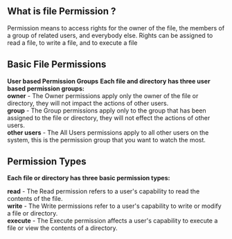 <h2><b>What is file Permission ? </b></h2>
Permission means to access rights for the owner of the file, the members of a group of related users, and everybody else. Rights can be assigned to read a file, to write a file, and to execute a file

<h2><b>Basic File Permissions</b></h2>
  <b>User based Permission Groups</b>
     <b>Each file and directory has three user based permission groups:</b></br>
     <b>owner</b> - The Owner permissions apply only the owner of the file or directory, they will not impact the actions of other users.</br>
    <b>group</b> - The Group permissions apply only to the group that has been assigned to the file or directory, they will not effect the      actions of other users.</br>
    <b>other users</b> - The All Users permissions apply to all other users on the system, this is the permission group that you want to watch the most.
    
    
   <h2><b> Permission Types</b></h2>
<b>Each file or directory has three basic permission types:</b>

<b>read</b> - The Read permission refers to a user's capability to read the contents of the file.</br>
<b>write</b> - The Write permissions refer to a user's capability to write or modify a file or directory.</br>
<b>execute</b> - The Execute permission affects a user's capability to execute a file or view the contents of a directory.
